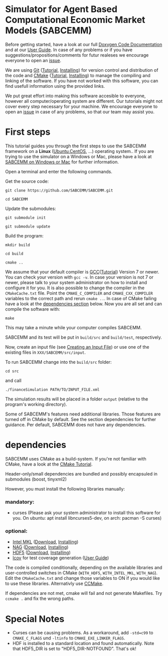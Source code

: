 # Simulator for Agent Based Computational Economic Market Models (SABCEMM)
Before getting started, have a look at our full [Doxygen Code Documentation](https://sabcemm.github.io/SABCEMM/) and at our [User Guide](https://github.com/SABCEMM/SABCEMM/wiki/User-Guide). In case of any problems or if you have suggestions/propositions/comments for futur realeses we encourage everyone to open an [issue](https://github.com/SABCEMM/SABCEMM/issues).

We are using [Git](https://git-scm.com) ([Tutorial](https://git-scm.com/book/en/v2/Git-Basics-Getting-a-Git-Repository), [Installing](https://git-scm.com/book/en/v2/Getting-Started-Installing-Git)) for version control and distribution of the code and [CMake](https://cmake.org) ([Tutorial](https://cmake.org/cmake-tutorial/), [Installing](https://cmake.org/install/)) to manage the compiling and linking of the software. If you have not worked with this software, you can find usefull information using the provided links.

We put great effort into making this software accesible to everyone, however all computer/operating system are different. Our tutorials might not cover every step necessary for your machine. We encourage everyone to open an [issue](https://github.com/SABCEMM/SABCEMM/issues) in case of any problems, so that our team may assist you.

# First steps 

This tutorial guides you through the first steps to use the SABCEMM framework on a **Linux** ([Ubuntu](https://www.ubuntu.com),[CentOS](https://www.centos.org), ...) operating system..
If you are trying to use the simulator on a Windows or Mac, please have a look at 
[SABCEMM on Windows or Mac](https://github.com/SABCEMM/SABCEMM/wiki/SABCEMM-on-Windows-or-Mac) for further information.

Open a terminal and enter the following commands.

Get the source code:

`git clone https://github.com/SABCEMM/SABCEMM.git`

`cd SABCEMM`

Update the submodules: 

`git submodule init`

`git submodule update`

Build the program:

`mkdir build`

`cd build`

`cmake ..`

We assume that your default compiler is [GCC](https://gcc.gnu.org)([Tutorial](https://gcc.gnu.org/onlinedocs/gcc-7.3.0/gcc/)) Version 7 or newer. You can check your version with `gcc -v`. In case your version is not 7 or newer, please talk to your system administrator on how to install and configure it for you. It is also possible to change the compiler in the `CMakeCache.txt` file. Point the `CMAKE_C_COMPILER` and `CMAKE_CXX_COMPILER` variables to the correct path and rerun `cmake ..`. In case of CMake failing have a look at the [dependencies section](https://github.com/SABCEMM/SABCEMM#dependencies) below. Now you are all set and can compile the software with:

`make`

This may take a minute while your computer compiles SABCEMM.

SABCEMM and its test will be put in `build/src` and `build/test`, respectively.

Now, create an input file (see [Creating an Input File](https://github.com/SABCEMM/SABCEMM/wiki/Create-an-Input-File)) 
or use one of the existing files in `XXX/SABCEMM/src/input`.
 
To run SABCEMM change into the `build/src` folder:
 
`cd src`

and call

`./financeSimulation PATH/TO/INPUT_FILE.xml `

The simulation results will be placed in a folder `output` (relative to the program's working directory).
 
Some of SABCEMM's features need additional libraries. Those features are turned
 off in CMake by default. See the section dependencies for further guidance.
Per default, SABCEMM does not have any dependencies.

# dependencies

SABCEMM uses CMake as a build-system. If you're not familiar with CMake, have a
 look at the [CMake Tutorial](https://cmake.org/cmake-tutorial/).

Header-only/small dependencies are bundled and possibly encapsuled in submodules (boost, tinyxml2)

However, you must install the following libraries manually:

### mandatory:
* curses (Please ask your system administrator to install this software for you. On ubuntu: apt install libncurses5-dev, on arch: pacman -S curses)

### optional:
* [Intel MKL](https://software.intel.com/en-us/intel-mkl/) ([Download](https://software.intel.com/en-us/mkl/choose-download), [Installing](https://software.intel.com/en-us/articles/intel-math-kernel-library-intel-mkl-2018-install-guide))
* [NAG](http://www.nag.com/) ([Download](https://www.nag.co.uk/content/downloads-nag-c-library-versions), [Installing](https://www.nag.co.uk/content/installing-nag-c-library-mark-261-and-library-documentation?ProdCode=cll6i261dl)) 
* [HDF5](https://support.hdfgroup.org/HDF5/) ([Download](https://www.hdfgroup.org/downloads/), [Installing](https://support.hdfgroup.org/HDF5/release/obtainsrc.html))
* [lcov](http://ltp.sourceforge.net/coverage/lcov.php) for test coverage generation ([User Guide](http://ltp.sourceforge.net/coverage/lcov/readme.php))

The code is compiled conditionally, depending on the available libraries and user-controlled switches in CMake (`WITH_HDF5`, `WITH_INTEL_MKL`, `WITH_NAG`). Edit the `CMakeCache.txt` and change those variables to ON if you would like to use these libraries. Alternativly use [CCMake](https://cmake.org/cmake/help/v3.0/manual/ccmake.1.html).
 
If dependencies are not met, cmake will fail and not generate Makefiles. Try `ccmake .` and fix the wrong paths.

# Special Notes

* Curses can be causing problems. As a workaround, add `-std=c99` to `CMAKE_C_FLAGS` und `-ltinfo` to `CMAKE_EXE_LINKER_FLAGS`.
* HDF is installed to a standard location and found automatically. Note that HDF5_DIR is set to "HDF5_DIR-NOTFOUND". That's ok!

